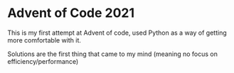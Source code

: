 # Advent of Code 2021

This is my first attempt at Advent of code, used Python as a way of getting more comfortable with it.

Solutions are the first thing that came to my mind (meaning no focus on efficiency/performance)